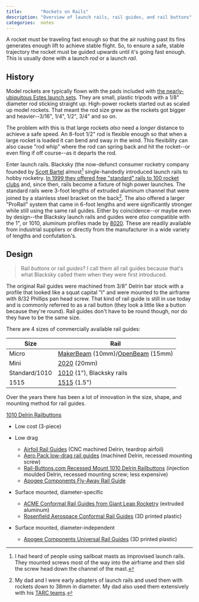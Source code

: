 ```yaml
---
title:       "Rockets on Rails"
description: "Overview of launch rails, rail guides, and rail buttons"
categories:  notes
---
```


A rocket must be traveling fast enough so that the air rushing past its fins generates enough lift to achieve stable flight.
So, to ensure a safe, stable trajectory the rocket must be guided upwards until it's going fast enough.
This is usually done with a launch _rod_ or a launch _rail_.

## History

Model rockets are typically flown with the pads included with [the nearly-ubiquitous Estes launch sets][1].
They are small, plastic tripods with a 1/8" diameter rod sticking straight up.
High-power rockets started out as scaled up model rockets.
That meant the rod size grew as the rockets got bigger and heavier--3/16", 1/4", 1/2", 3/4" and so on.

The problem with this is that large rockets _also_ need a _longer_ distance to achieve a safe speed.
An 8-foot 1/2" rod is flexible enough so that when a large rocket is loaded it can bend and sway in the wind.
This flexibility can also cause "rod whip" where the rod can spring back and hit the rocket--or even fling if off course--as it departs the rod.

Enter launch rails.
Blacksky (the now-defunct consumer rocketry company founded by [Scott Bartel][2] almost[^1] single-handedly introduced launch rails to hobby rocketry.
[In 1999 they offered free "standard" rails to 100 rocket clubs][3] and, since then, rails become a fixture of high power launches.
The standard rails were 3-foot lengths of extruded aluminum channel that were joined by a stainless steel bracket on the back[^2].
The also offered a larger "ProRail" system that came in 6-foot lengths and were significantly stronger while still using the same rail guides.
Either by coincidence--or maybe even by design--the Blacksky launch rails and guides were _also_ compatible with the 1", or 1010, aluminum profiles made by [8020][5].
These are readily available from industrial suppliers or directly from the manufacturer in a wide variety of lengths and confutation's.

## Design

> Rail _buttons_ or rail _guides_?
> I call them all rail guides because that's what Blacksky called them when they were first introduced.

The original Rail guides were machined from 3/8" Delrin bar stock with a profile that looked like a squat capital "I" and were mounted to the airframe with 8/32 Phillips pan head screw.
That kind of rail guide is still in use today and is commonly referred to as a rail button (they look a little like a button because they're round).
Rail guides don't have to be round though, nor do they have to be the same size.

There are 4 sizes of commercially available rail guides:

| Size          | Rail                                       |
|---------------|--------------------------------------------|
| Micro         | [MakerBeam][6] (10mm)/[OpenBeam][7] (15mm) |
| Mini          | [2020][8] (20mm)                           |
| Standard/1010 | [1010][9] (1"), Blacksky rails             |
| 1515          | [1515][10] (1.5")                          |

Over the years there has been a lot of innovation in the size, shape, and mounting method for rail guides.


[1010 Delrin Railbuttons](https://rail-buttons.com/1010delrin.html)


- Low cost (3-piece)

- Low drag
  - [Airfoil Rail Guides](https://scpconcepts.com/airfoil-rail-guides/) (CNC machined Delrin, teardrop airfoil)
  - [Aero Pack low-drag rail guides](https://aeropack.net/ldRailGuides.asp) (machined Delrin, recessed mounting screw)
  - [Rail-Buttons.com Recessed Mount 1010 Delrin Railbuttons](https://rail-buttons.com/1010delrin.html) (injection moulded Delrin, recessed mounting screw; less expensive)
  - [Apogee Components Fly-Away Rail Guide](https://www.apogeerockets.com/Launch-Accessories/Fly-Away-Rail-Guides/54mm-Fly-Away-Rail-Guide-1-pk)
- Surface mounted, diameter-specific
  - [ACME Conformal Rail Guides from Giant Leap Rocketry](https://giantleaprocketry.com/products/components_launch_systems.aspx#Acme_Conformal_Launch_Guides) (extruded aluminum)
  - [Rosenfield Aerospace Conformal Rail Guides](https://www.rosenfieldaerospace.com/Conformal_Rail_Guide_for_LOC_Body_Tubes/p2900834_12834730.aspx) (3D printed plastic)
- Surface mounted, diameter-independent
  - [Apogee Components Universal Rail Guides](https://www.apogeerockets.com/Building-Supplies/Launch-Lugs-Rail-Buttons/Rail-Buttons-Guides/Universal-Rail-Guides) (3D printed plastic)


[^1]: I had heard of people using sailboat masts as improvised launch rails. They mounted screws most of the way into the airframe and then slid the screw head down the channel of the mast.
[^2]: My dad and I were early adopters of launch rails and used them with rockets down to 38mm in diameter. My dad also used them extensively with his [TARC teams][4].

[1]:  https://estesrockets.com/product-category/rockets/launch-sets/
[2]:  https://www.linkedin.com/in/scott-bartel-7a0b4236
[3]:  http://www.lunar.org/docs/LUNARclips/v6/v6n4/Blacksky.html
[4]:  https://rocketcontest.org/
[5]:  https://8020.net/
[6]:  https://www.makerbeam.com/
[7]:  https://www.makerbeam.com/openbeam/
[8]:  https://8020.net/20-2020.html
[9]:  https://8020.net/1010-s.html
[10]: https://8020.net/1515-s.html
